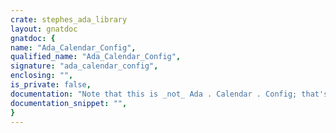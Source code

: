 ```yaml
---
crate: stephes_ada_library
layout: gnatdoc
gnatdoc: {
name: "Ada_Calendar_Config",
qualified_name: "Ada_Calendar_Config",
signature: "ada_calendar_config",
enclosing: "",
is_private: false,
documentation: "Note that this is _not_ Ada . Calendar . Config; that's illegal",
documentation_snippet: "",
}
---
```

